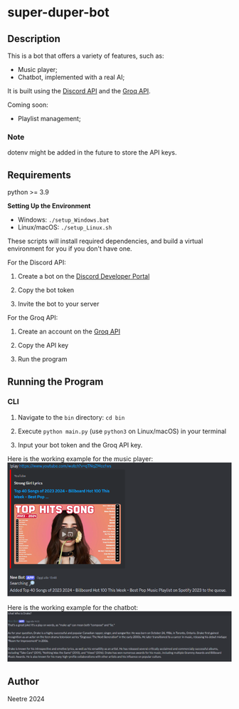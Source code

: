 # super-duper-bot

## Description

This is a bot that offers a variety of features, such as:

- Music player;
- Chatbot, implemented with a real AI;

It is built using the [Discord API](https://discord.com/developers/docs/intro) and the [Groq API](https://groq.com).

Coming soon:

- Playlist management;

### Note

dotenv might be added in the future to store the API keys.

## Requirements

python >= 3.9

**Setting Up the Environment**

* Windows: `./setup_Windows.bat`
* Linux/macOS: `./setup_Linux.sh`

These scripts will install required dependencies, and build a virtual environment for you if you don't have one.

For the Discord API:

1. Create a bot on the [Discord Developer Portal](https://discord.com/developers/applications)

2. Copy the bot token

3. Invite the bot to your server

For the Groq API:

1. Create an account on the [Groq API](https://groq.com)

2. Copy the API key

3. Run the program

## Running the Program

### CLI

1. Navigate to the `bin` directory: `cd bin`

2. Execute `python main.py` (use `python3` on Linux/macOS) in your terminal

3. Input your bot token and the Groq API key.

Here is the working example for the music player:
![music](/data/readme/music.png)

Here is the working example for the chatbot:
![chatbot](/data/readme/chatbot.png)


## Author

Neetre 2024
